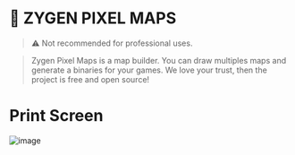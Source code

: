 # 🔰 ZYGEN PIXEL MAPS
> ⚠ Not recommended for professional uses.

> Zygen Pixel Maps is a map builder. You can draw multiples maps and generate a binaries for your games. We love your trust, then the project is free and open source!

# Print Screen
![image](https://i.imgur.com/3hyswqI.png)
